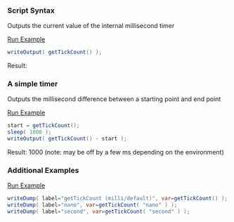 ### Script Syntax

Outputs the current value of the internal millisecond timer

<a href="https://try.boxlang.io/?code=eJwrL8osSfUvLSkoLdFQSE8tCclMznbOL80r0dBU0LTmAgC%2FpQq4" target="_blank">Run Example</a>

```java
writeOutput( getTickCount() );

```

Result: 

### A simple timer

Outputs the millisecond difference between a starting point and end point

<a href="https://try.boxlang.io/?code=eJwrLkksKlGwVUhPLQnJTM52zi%2FNK9HQtOYqzklNLdBQMDQwMFAAcsuLMktS%2FUtLCkpLNNDUKugqFIMNASoDAPpmGRg%3D" target="_blank">Run Example</a>

```java
start = getTickCount();
sleep( 1000 );
writeOutput( getTickCount() - start );

```

Result: 1000 (note: may be off by a few ms depending on the environment)

### Additional Examples

<a href="https://try.boxlang.io/?code=eJwrL8osSXUpzS3QUMhJTErNsVVKTy0JyUzOds4vzStR0MjNzMnJ1E9JTUsszSnRVNJRKEssskVWoqGpoGnNVY5hTF5iXj425QoQGQUc2opTk%2FPzUrBrhMpBtAIAPes99g%3D%3D" target="_blank">Run Example</a>

```java
writeDump( label="getTickCount (milli/default)", var=getTickCount() );
writeDump( label="nano", var=getTickCount( "nano" ) );
writeDump( label="second", var=getTickCount( "second" ) );

```


